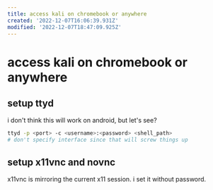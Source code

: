 ```yaml
---
title: access kali on chromebook or anywhere
created: '2022-12-07T16:06:39.931Z'
modified: '2022-12-07T18:47:09.925Z'
---
```


# access kali on chromebook or anywhere

## setup ttyd

i don't think this will work on android, but let's see?

```bash
ttyd -p <port> -c <username>:<password> <shell_path>
# don't specify interface since that will screw things up
```

## setup x11vnc and novnc

x11vnc is mirroring the current x11 session. i set it without password.


